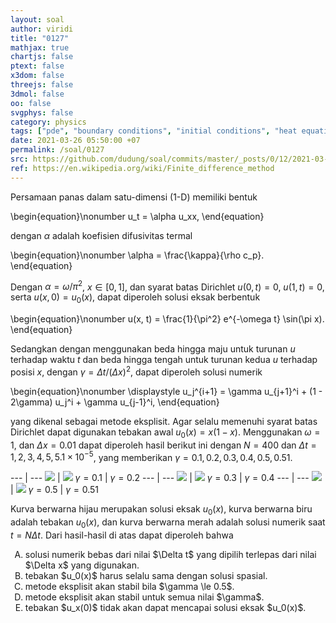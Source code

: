 ```yaml
---
layout: soal
author: viridi
title: "0127"
mathjax: true
chartjs: false
ptext: false
x3dom: false
threejs: false
3dmol: false
oo: false
svgphys: false
category: physics
tags: ["pde", "boundary conditions", "initial conditions", "heat equation", "fi3201", "2020-1"]
date: 2021-03-26 05:50:00 +07
permalink: /soal/0127
src: https://github.com/dudung/soal/commits/master/_posts/0/12/2021-03-25-pde-bc-ic-7.md
ref: https://en.wikipedia.org/wiki/Finite_difference_method
---
```

Persamaan panas dalam satu-dimensi (1-D) memiliki bentuk

\begin{equation}\nonumber
u_t = \alpha u_xx,
\end{equation}

dengan $\alpha$ adalah koefisien difusivitas termal

\begin{equation}\nonumber
\alpha = \frac{\kappa}{\rho c_p}.
\end{equation}

Dengan $\alpha = \omega/\pi^2$, $x \in [0, 1]$, dan syarat batas Dirichlet $u(0, t) = 0$, $u(1, t) = 0$, serta $u(x, 0) = u_0(x)$, dapat diperoleh solusi eksak berbentuk

\begin{equation}\nonumber
u(x, t) = \frac{1}{\pi^2} e^{-\omega t} \sin(\pi x).
\end{equation}

Sedangkan dengan menggunakan beda hingga maju untuk turunan 
$u$ terhadap waktu $t$ dan beda hingga tengah untuk turunan kedua $u$ terhadap posisi $x$, dengan $\gamma = \Delta t / (\Delta x)^2$, dapat diperoleh solusi numerik

\begin{equation}\nonumber
\displaystyle u_j^{i+1} = \gamma u_{j+1}^i + (1 - 2\gamma) u_j^i + \gamma u_{j-1}^i,
\end{equation}

yang dikenal sebagai metode eksplisit. Agar selalu memenuhi syarat batas Dirichlet dapat digunakan tebakan awal $u_0(x) = x(1-x)$. Menggunakan $\omega = 1$, dan $\Delta x = 0.01$ dapat diperoleh hasil berikut ini dengan $N = 400$ dan $\Delta t = 1, 2, 3, 4, 5, 5.1 \times 10^{-5}$, yang memberikan $\gamma = 0.1, 0.2, 0.3, 0.4, 0.5, 0.51$.

--- | ---
![](/assets/img/soal/12/0127-heat-eqn-explicit-0.000010.png) | ![](/assets/img/soal/12/0127-heat-eqn-explicit-0.000020.png)
$\gamma = 0.1$ | $\gamma = 0.2$
--- | ---
![](/assets/img/soal/12/0127-heat-eqn-explicit-0.000030.png) | ![](/assets/img/soal/12/0127-heat-eqn-explicit-0.000040.png)
$\gamma = 0.3$ | $\gamma = 0.4$
--- | ---
![](/assets/img/soal/12/0127-heat-eqn-explicit-0.000050.png) | ![](/assets/img/soal/12/0127-heat-eqn-explicit-0.000051.png)
$\gamma = 0.5$ | $\gamma = 0.51$

Kurva berwarna hijau merupakan solusi eksak $u_0(x)$, kurva berwarna biru adalah tebakan $u_0(x)$, dan kurva berwarna merah adalah solusi numerik saat $t = N \Delta t$. Dari hasil-hasil di atas dapat diperoleh bahwa

<ol type="A">
<li>solusi numerik bebas dari nilai $\Delta t$ yang dipilih terlepas dari nilai $\Delta x$ yang digunakan.
<li>tebakan $u_0(x)$ harus selalu sama dengan solusi spasial.
<li>metode eksplisit akan stabil bila $\gamma \le 0.5$.
<li>metode eksplisit akan stabil untuk semua nilai $\gamma$.
<li>tebakan $u_x(0)$ tidak akan dapat mencapai solusi eksak $u_0(x)$.
